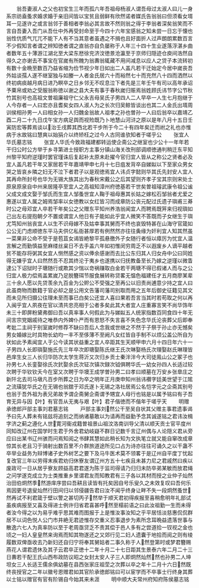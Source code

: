 <!-- { "loadSidebar": true } -->
　　翁吾妻淑人之父也初宝生三年而孤六年吾祖母杨淑人谓吾母过太淑人曰儿一身系宗祊盍蚤求婚求婚于亲旧间皆以宝贫且弱鲜有欣然诺者媒氏告翁翁曰但须看女壻耳一见遂许之或言翁邻于善相者李翁必其言故不然则翁之得于李翁者深矣翁笑而不言自吾妻入吾门从吾仕中外再受封命至于今四十六年宝感翁之知未尝一日忘于懐也翁性伉质气兀兀不能下人有不当其意者虽遇之不揖也且好面折人过声朗朗累数百言不少假知言者谓之辨知徳者谓之直翁亦自负屡称于人年三十四十生业遂落浮湛乡曲者数年五十薄游江湖北至大梁东厯徐兖济汶徳景沧瀛至于京师归隠迹仓庾间浩然自得久之亦谢去不事宝在官嵗有所餽为翁夀翁辄藏不用间减息以应人之贷子本流转初有数十金晩至数百乃益省缩为俭节视少年日如出二人盖凡若干迁始定今居中嵗丧吾外姑谈孺人遂不继室独与如媵一人者金氏居六十而裕然七十而充然八十四而洒然以终初病痰越月病日进乃瞑卒之日乡邻无不叹息泣下者先是三年壬午有司以高年承诏予粟帛或劝之受服翁称徳以谢之县大夫有事于春秋嵗归赈焉翁姓顾氏讳节字公节秋竹其别号也高祖文曽祖廉祖守仁父永吉母吴氏子男四人二人早卒一人生七月抱继于人今存者一人曰宏亦且耆矣女四人淑人为之长次归吴鲸皆谈出也其二人金氏出壻周训侯相孙男一人曰相女孙一人归魏金翁故人祖孝之孙也曽孙一人曰后翁卒以嘉靖乙酉二月二十九日戊午宝方病足舆而视殓既乃卜地慧山河浒之原以是年八月十五日壬寅防宏等葬焉谈以治壬戌葬其西北若干步所于今二十有四年矣迁而祔之礼也亦惟病于水故铭曰慧爽以始狷介以终矫枉之过今人古同谁欤知者于嗟乎公
　　张宜人华氏墓志铭
　　张宜人华氏今致政福建都转运使企斋公之继室也少公十一年年若干归公时公方举于乡寻第进士授职方主事分镇山海关改刑部调顺徳通判稍迁东平知州黎平知府逆瑾时罢官瑾诛后复起补太原未赴擢今官归宜人皆从之称公之贤者必及宜人盖凡若干年又家居若干年嘉靖甲申七月十七日疽发背卒自娣姒以下至家众男女哭之皆哀乡隣之妇无不泣下者君子以是观徳焉宜人讳贞字懿则华其氏先封安人宜人其再命所封号也华为无锡大族其出为春秋宋戴公之后其望则齐孝子宝其宗则宋处士原泉原泉自中州来居隆亭至宜人之高祖知漳州府徳基若干世矣曽祖璿武康令祖公谧父成文成文娶于邹氏而生宜人邹蚤世宜人鞠于祖母惠其长姑之嫁松石邹翁者尤爱之惠遂以宜人属之姆焉邹率以女徳教以女红皆习而成章防公丧元配过氏遗子璵甫三朞时公之母邓宜人卒若干年矣公之父赠东平知州养浩翁闻宜人而聘焉既笄来归视璵如己出左右提抱朝夕不置或谓宜人他日有子能如此乎宜人微笑不答既而子女继生于璵尤笃知州翁丧宜人以生不识母嫁不及姑幸事其舅而不终也哀毁特甚在山海守官箴如公公无门虑顺徳东平马夫供亿私衙甚厚若有例然然亦往往夤缘为奸利宜人知其然虽一菜果非公命不受于是苞苴女谒皆絶黎平孤悬徼外子女随行者恒以瘴厉为忧宜人温言解之而勤慎益至麻缕丝枲日不去手盖六年如初惟闵穷周乏不以遐废乡人谪平越者贫不能存将粥其女宜人恻然感之资以俸余感谢而去比公东归其人归女舟中公曰同姓得无嫌乎宜人曰然然吾不忍其终沦于夷乡也遂携以归抚教备至长乃嫁之逆瑾以微眚逮公下诏狱时子瑭随行或欺其少惴以竒祸赚取白金若干两瑭不得已假诸人而与之公归宜人极力偿焉盖累嵗乃足脱簪珥节服食展转称贷畧无愠色福建任才五月商廖某辈三十余人愿以先贷羡余九百金为公赆公不受强之至再公以旧责尚逋意少持之宜人曰此虽商物而数籍于官必却之是公用文告藩司藩司别取而用之五年后御史征籍见其文而未见所归摄公往理未至而事已白矣公还宜人喜曰果若吾言当其时若苟取之何以再入闽乎宜人夙夜在官以清共忠亮相于公者多矣此其大者宜人庄重寡言笑不尚华饰年未三十即屏粉黛弗御曰吾以真率事人何假此为与娣姒五人统家指数百同食四十年无间言宗党姻戚待之唯恭内外婢仆严而有恩怒不失言喜不失色念华氏沦丧葬父后即奉考妣二主祠于别室嵗时修荐不缺曰吾后人念我或世继之不然于子祭于孙止亦无憾矣男女婚嫁比时具物长幼均一丰不至侈薄不至阙凡女红皆自手制不以烦公盖公所自为状如此予素闻宜人于公今读其状益重之宜人卒距其生天顺甲申六月十四日年六十一子男四人长即璵娶施氏先三年卒次即瑭娶陈氏继王氏次琳娶杨氏次理娶赵氏琳理皆邑庠生女三人长归华防次太学生蒋沂又次归乡贡士秦泮泮今大司徒鳯山公之冢子也孙男七人长銮娶徐氏次釴娶余氏次钲次镇次録次钺俱聘华氏一幼女孙四人长适过较次聘于华钦钦夭今在室又次聘于华墺王成学曽孙男二曰孝曰顺墓在万安乡张臯庄之新阡北去司马墩凡百步所葬之日为卒之明年正月庚申知州翁讳禶字廷美世望于江隂之流璜犹华氏之在无锡也翁舘于邓氏遂卜无锡之洛社居焉公名恺字元之企斋其别号也翁于吾外祖为表兄弟故予谓企斋舅企斋谓予甥宜人母行也铭是以属予铭曰有子吾育无异与因【叶】有官吾从无夷与艰【叶】君子偕徳而不偕年于嗟乎天
　　明赠承徳郎戸部主事刘君墓志铭
　　戸部主事刘然公干至吴自状其父赠主事君遗事谒予曰先人葬未有铭兹将追刻之而纳诸墓敢以为请再而益勤予念其诚遂铭之君讳汝楫字济之蓟之遵化人世寛河衞戎籍曽祖景山祖汶洛南训导父清以顺天贡士官平度州同知改辽州在国学时生君于外舍君幼岐嶷不群日记数千言辽州偶与人论隠义君从旁应曰出某书辽州骇而问焉知阅之书肆其慧如此稍长知为文执笔立就又能自窜改成章惊其长老且习于骑射出数百里不介群旅道途所见口占为诗亦往往可诵久之以干蛊不卒举业益务为辩博诸子史外树艺之要下及马牛医术莫不领畧于是辽州自平度丁忧起复改官三年以劳得末疾君劝归休寮友谓辽州方五十七疾且未甚力尼之君戚然曰疾以废政可一日从居乎寮友顾益高君君遂为陈于监司得请乃归归未防卒弟某敏而放君绳之问学遂克成立为士类推重乡里谓君友而知教君有三子各以其材而授之业仲子灿然治田伯炯然季然游庠序尝曰吾耕且读皆有托矣因自号乐叟久之未效复叹曰吾何乐焉因更号退叟灿然行田间归以邻侵疆告君曰汝不闻乎终身让畔不失一段炯然蚤世然再试不利君箴于壁以警之甚切丙子然举于顺天君初得疾报至喜稍愈明年礼部试虽疾病报至又喜及得进士例许归省君喜甚呼然至榻前语之曰此汝祖勤一生而未得者汝今得之以为易乎难乎思其难而图报于上是惟汝事汝知之乎平居恬淡慈惠侃侃群居不以词色悦人公门市井絶无君迹惟存交重义忍事退步为素所念耳晩益遗落世事与散逸六七人为真率防以至于老周亟贷乏不责其偿于邑人多有之尝道拾一钗视之金也顷之一妇人皇皇然来询焉而知其物遂还之又郊行见二妇人遗囊于地拾而阅之则有绫履数双俾亟收去乃新妇还自归宁将奉其舅姑者二事久称于人然登第时或梦君簪赐燕花人谓君遗休及其子云君卒正徳十二年十月二十七日距其生景泰六年二月二十三日夀若干配王氏山西布政防议昭之女封太安人子三人即炯然灿然然也孙男二人坤坦女三人长适王儒余俱幼墓在县西张家庄祖茔之次葬以卒之年十二月十六日然既终丧授官之二年以徽号恩赠君如其官阶承徳郎铭曰可以宦学而不卒事士行终身其葬以士铭以赠官有官有阶锡自今始其来未涯
　　明中顺大夫常州府知府陈侯墓志铭
